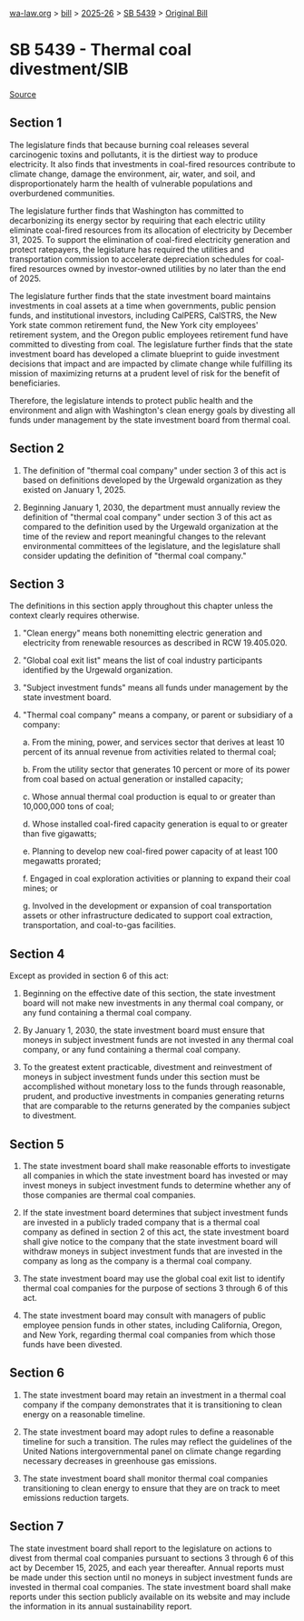 [wa-law.org](/) > [bill](/bill/) > [2025-26](/bill/2025-26/) > [SB 5439](/bill/2025-26/sb/5439/) > [Original Bill](/bill/2025-26/sb/5439/1/)

# SB 5439 - Thermal coal divestment/SIB

[Source](http://lawfilesext.leg.wa.gov/biennium/2025-26/Pdf/Bills/Senate%20Bills/5439.pdf)

## Section 1
The legislature finds that because burning coal releases several carcinogenic toxins and pollutants, it is the dirtiest way to produce electricity. It also finds that investments in coal-fired resources contribute to climate change, damage the environment, air, water, and soil, and disproportionately harm the health of vulnerable populations and overburdened communities.

The legislature further finds that Washington has committed to decarbonizing its energy sector by requiring that each electric utility eliminate coal-fired resources from its allocation of electricity by December 31, 2025. To support the elimination of coal-fired electricity generation and protect ratepayers, the legislature has required the utilities and transportation commission to accelerate depreciation schedules for coal-fired resources owned by investor-owned utilities by no later than the end of 2025.

The legislature further finds that the state investment board maintains investments in coal assets at a time when governments, public pension funds, and institutional investors, including CalPERS, CalSTRS, the New York state common retirement fund, the New York city employees' retirement system, and the Oregon public employees retirement fund have committed to divesting from coal. The legislature further finds that the state investment board has developed a climate blueprint to guide investment decisions that impact and are impacted by climate change while fulfilling its mission of maximizing returns at a prudent level of risk for the benefit of beneficiaries.

Therefore, the legislature intends to protect public health and the environment and align with Washington's clean energy goals by divesting all funds under management by the state investment board from thermal coal.

## Section 2
1. The definition of "thermal coal company" under section 3 of this act is based on definitions developed by the Urgewald organization as they existed on January 1, 2025.

2. Beginning January 1, 2030, the department must annually review the definition of "thermal coal company" under section 3 of this act as compared to the definition used by the Urgewald organization at the time of the review and report meaningful changes to the relevant environmental committees of the legislature, and the legislature shall consider updating the definition of "thermal coal company."

## Section 3
The definitions in this section apply throughout this chapter unless the context clearly requires otherwise.

1. "Clean energy" means both nonemitting electric generation and electricity from renewable resources as described in RCW 19.405.020.

2. "Global coal exit list" means the list of coal industry participants identified by the Urgewald organization.

3. "Subject investment funds" means all funds under management by the state investment board.

4. "Thermal coal company" means a company, or parent or subsidiary of a company:

    a. From the mining, power, and services sector that derives at least 10 percent of its annual revenue from activities related to thermal coal;

    b. From the utility sector that generates 10 percent or more of its power from coal based on actual generation or installed capacity;

    c. Whose annual thermal coal production is equal to or greater than 10,000,000 tons of coal;

    d. Whose installed coal-fired capacity generation is equal to or greater than five gigawatts;

    e. Planning to develop new coal-fired power capacity of at least 100 megawatts prorated;

    f. Engaged in coal exploration activities or planning to expand their coal mines; or

    g. Involved in the development or expansion of coal transportation assets or other infrastructure dedicated to support coal extraction, transportation, and coal-to-gas facilities.

## Section 4
Except as provided in section 6 of this act:

1. Beginning on the effective date of this section, the state investment board will not make new investments in any thermal coal company, or any fund containing a thermal coal company.

2. By January 1, 2030, the state investment board must ensure that moneys in subject investment funds are not invested in any thermal coal company, or any fund containing a thermal coal company.

3. To the greatest extent practicable, divestment and reinvestment of moneys in subject investment funds under this section must be accomplished without monetary loss to the funds through reasonable, prudent, and productive investments in companies generating returns that are comparable to the returns generated by the companies subject to divestment.

## Section 5
1. The state investment board shall make reasonable efforts to investigate all companies in which the state investment board has invested or may invest moneys in subject investment funds to determine whether any of those companies are thermal coal companies.

2. If the state investment board determines that subject investment funds are invested in a publicly traded company that is a thermal coal company as defined in section 2 of this act, the state investment board shall give notice to the company that the state investment board will withdraw moneys in subject investment funds that are invested in the company as long as the company is a thermal coal company.

3. The state investment board may use the global coal exit list to identify thermal coal companies for the purpose of sections 3 through 6 of this act.

4. The state investment board may consult with managers of public employee pension funds in other states, including California, Oregon, and New York, regarding thermal coal companies from which those funds have been divested.

## Section 6
1. The state investment board may retain an investment in a thermal coal company if the company demonstrates that it is transitioning to clean energy on a reasonable timeline.

2. The state investment board may adopt rules to define a reasonable timeline for such a transition. The rules may reflect the guidelines of the United Nations intergovernmental panel on climate change regarding necessary decreases in greenhouse gas emissions.

3. The state investment board shall monitor thermal coal companies transitioning to clean energy to ensure that they are on track to meet emissions reduction targets.

## Section 7
The state investment board shall report to the legislature on actions to divest from thermal coal companies pursuant to sections 3 through 6 of this act by December 15, 2025, and each year thereafter. Annual reports must be made under this section until no moneys in subject investment funds are invested in thermal coal companies. The state investment board shall make reports under this section publicly available on its website and may include the information in its annual sustainability report.
